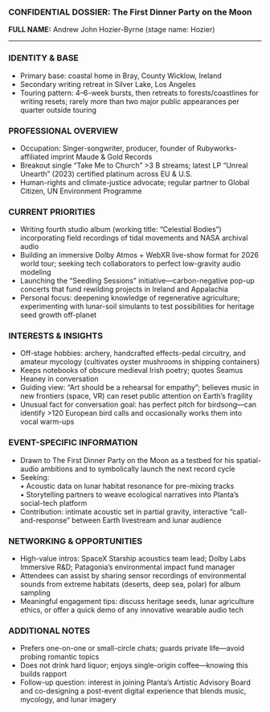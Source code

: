 ### CONFIDENTIAL DOSSIER: The First Dinner Party on the Moon

**FULL NAME:** Andrew John Hozier-Byrne (stage name: Hozier)

---
### IDENTITY & BASE
- Primary base: coastal home in Bray, County Wicklow, Ireland  
- Secondary writing retreat in Silver Lake, Los Angeles
- Touring pattern: 4–6-week bursts, then retreats to forests/coastlines for writing resets; rarely more than two major public appearances per quarter outside touring

### PROFESSIONAL OVERVIEW
- Occupation: Singer-songwriter, producer, founder of Rubyworks-affiliated imprint Maude & Gold Records
- Breakout single “Take Me to Church” >3 B streams; latest LP “Unreal Unearth” (2023) certified platinum across EU & U.S.
- Human-rights and climate-justice advocate; regular partner to Global Citizen, UN Environment Programme

### CURRENT PRIORITIES
- Writing fourth studio album (working title: “Celestial Bodies”) incorporating field recordings of tidal movements and NASA archival audio
- Building an immersive Dolby Atmos + WebXR live-show format for 2026 world tour; seeking tech collaborators to perfect low-gravity audio modeling
- Launching the “Seedling Sessions” initiative—carbon-negative pop-up concerts that fund rewilding projects in Ireland and Appalachia
- Personal focus: deepening knowledge of regenerative agriculture; experimenting with lunar-soil simulants to test possibilities for heritage seed growth off-planet

### INTERESTS & INSIGHTS
- Off-stage hobbies: archery, handcrafted effects-pedal circuitry, and amateur mycology (cultivates oyster mushrooms in shipping containers)
- Keeps notebooks of obscure medieval Irish poetry; quotes Seamus Heaney in conversation
- Guiding view: “Art should be a rehearsal for empathy”; believes music in new frontiers (space, VR) can reset public attention on Earth’s fragility
- Unusual fact for conversation goal: has perfect pitch for birdsong—can identify >120 European bird calls and occasionally works them into vocal warm-ups

### EVENT-SPECIFIC INFORMATION
- Drawn to The First Dinner Party on the Moon as a testbed for his spatial-audio ambitions and to symbolically launch the next record cycle
- Seeking:  
  • Acoustic data on lunar habitat resonance for pre-mixing tracks  
  • Storytelling partners to weave ecological narratives into Planta’s social-tech platform  
- Contribution: intimate acoustic set in partial gravity, interactive “call-and-response” between Earth livestream and lunar audience

### NETWORKING & OPPORTUNITIES
- High-value intros: SpaceX Starship acoustics team lead; Dolby Labs Immersive R&D; Patagonia’s environmental impact fund manager
- Attendees can assist by sharing sensor recordings of environmental sounds from extreme habitats (deserts, deep sea, polar) for album sampling
- Meaningful engagement tips: discuss heritage seeds, lunar agriculture ethics, or offer a quick demo of any innovative wearable audio tech

### ADDITIONAL NOTES
- Prefers one-on-one or small-circle chats; guards private life—avoid probing romantic topics
- Does not drink hard liquor; enjoys single-origin coffee—knowing this builds rapport
- Follow-up question: interest in joining Planta’s Artistic Advisory Board and co-designing a post-event digital experience that blends music, mycology, and lunar imagery